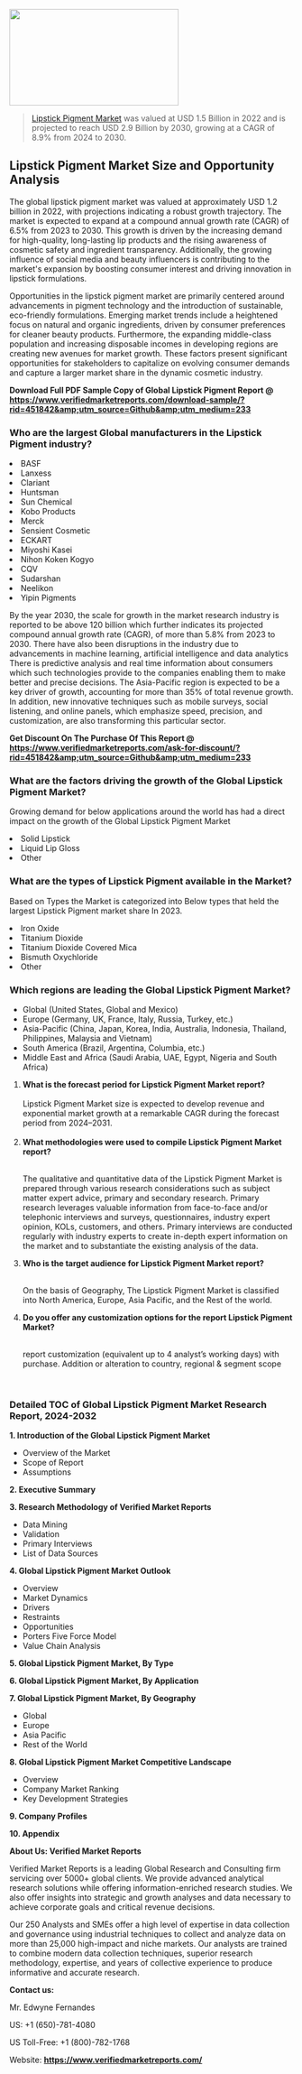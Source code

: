 <img src="https://ffe5etoiles.com/wp-content/uploads/2024/12/MST1-300x171.png" alt="" width="300" height="171" class="alignnone size-medium wp-image-20088" /><blockquote><p><p><a href="https://www.verifiedmarketreports.com/download-sample/?rid=451842&utm_source=Github&utm_medium=233" target="_blank">Lipstick Pigment Market</a> was valued at USD 1.5 Billion in 2022 and is projected to reach USD 2.9 Billion by 2030, growing at a CAGR of 8.9% from 2024 to 2030.</p></blockquote><p><h2>Lipstick Pigment Market Size and Opportunity Analysis</h2><p>The global lipstick pigment market was valued at approximately USD 1.2 billion in 2022, with projections indicating a robust growth trajectory. The market is expected to expand at a compound annual growth rate (CAGR) of 6.5% from 2023 to 2030. This growth is driven by the increasing demand for high-quality, long-lasting lip products and the rising awareness of cosmetic safety and ingredient transparency. Additionally, the growing influence of social media and beauty influencers is contributing to the market's expansion by boosting consumer interest and driving innovation in lipstick formulations.</p><p>Opportunities in the lipstick pigment market are primarily centered around advancements in pigment technology and the introduction of sustainable, eco-friendly formulations. Emerging market trends include a heightened focus on natural and organic ingredients, driven by consumer preferences for cleaner beauty products. Furthermore, the expanding middle-class population and increasing disposable incomes in developing regions are creating new avenues for market growth. These factors present significant opportunities for stakeholders to capitalize on evolving consumer demands and capture a larger market share in the dynamic cosmetic industry.</p></p><p class=""><strong>Download Full PDF Sample Copy of Global Lipstick Pigment Report @ <a href="https://www.verifiedmarketreports.com/download-sample/?rid=451842&amp;utm_source=Github&amp;utm_medium=233" target="_blank">https://www.verifiedmarketreports.com/download-sample/?rid=451842&amp;utm_source=Github&amp;utm_medium=233</a></strong></p><h3 id="" class="">Who are the largest Global manufacturers in the Lipstick Pigment industry?</h3><p><li>BASF</li><li> Lanxess</li><li> Clariant</li><li> Huntsman</li><li> Sun Chemical</li><li> Kobo Products</li><li> Merck</li><li> Sensient Cosmetic</li><li> ECKART</li><li> Miyoshi Kasei</li><li> Nihon Koken Kogyo</li><li> CQV</li><li> Sudarshan</li><li> Neelikon</li><li> Yipin Pigments</li></p><div class=""><div class="" dir="" data-message-author-role="" data-message-id="" data-message-model-slug=""><div class=""><div class=""><div class=""><div class="" dir="" data-message-author-role="" data-message-id="" data-message-model-slug=""><div class=""><div class=""><p>By the year 2030, the scale for growth in the market research industry is reported to be above 120 billion which further indicates its projected compound annual growth rate (CAGR), of more than 5.8% from 2023 to 2030. There have also been disruptions in the industry due to advancements in machine learning, artificial intelligence and data analytics There is predictive analysis and real time information about consumers which such technologies provide to the companies enabling them to make better and precise decisions. The Asia-Pacific region is expected to be a key driver of growth, accounting for more than 35% of total revenue growth. In addition, new innovative techniques such as mobile surveys, social listening, and online panels, which emphasize speed, precision, and customization, are also transforming this particular sector.</p><p><strong>Get Discount On The Purchase Of This Report @&nbsp; <a href="https://www.verifiedmarketreports.com/ask-for-discount/?rid=451842&amp;utm_source=Github&amp;utm_medium=233" target="_blank">https://www.verifiedmarketreports.com/ask-for-discount/?rid=451842&amp;utm_source=Github&amp;utm_medium=233</a></strong></p></div></div></div></div></div></div></div></div><h3 id="" class="">What are the factors driving the growth of the Global Lipstick Pigment Market?</h3><p id="" class="">Growing demand for below applications around the world has had a direct impact on the growth of the Global Lipstick Pigment Market</p><p id="" class=""><li>Solid Lipstick</li><li> Liquid Lip Gloss</li><li> Other</li></p><h3 id="" class="">What are the types of Lipstick Pigment available in the Market?</h3><p id="" class="">Based on Types the Market is categorized into Below types that held the largest Lipstick Pigment market share In 2023.</p><p id="" class=""><li>Iron Oxide</li><li> Titanium Dioxide</li><li> Titanium Dioxide Covered Mica</li><li> Bismuth Oxychloride</li><li> Other</li></p><h3 id="" class="">Which regions are leading the Global Lipstick Pigment Market?</h3><ul><li>Global (United States, Global and Mexico)</li><li>Europe (Germany, UK, France, Italy, Russia, Turkey, etc.)</li><li>Asia-Pacific (China, Japan, Korea, India, Australia, Indonesia, Thailand, Philippines, Malaysia and Vietnam)</li><li>South America (Brazil, Argentina, Columbia, etc.)</li><li>Middle East and Africa (Saudi Arabia, UAE, Egypt, Nigeria and South Africa)</li></ul><p><ol><li><strong>What is the forecast period for Lipstick Pigment Market report?<br /></strong><br /><span data-sheets-root="1" data-sheets-value="{&quot;1&quot;:2,&quot;2&quot;:&quot;XXXX size is expected to develop revenue and exponential market growth at a remarkable CAGR during the forecast period from 2024&ndash;2030.&quot;}" data-sheets-userformat="{&quot;2&quot;:12674,&quot;4&quot;:{&quot;1&quot;:2,&quot;2&quot;:16776960},&quot;10&quot;:2,&quot;11&quot;:0,&quot;15&quot;:&quot;Arial&quot;,&quot;16&quot;:12}">Lipstick Pigment Market size is expected to develop revenue and exponential market growth at a remarkable CAGR during the forecast period from 2024&ndash;2031.</span><br /><br /></li><li><strong>What methodologies were used to compile Lipstick Pigment Market report?<br /><br /></strong><p>The qualitative and quantitative data of the&nbsp;Lipstick Pigment Market is prepared through various research considerations such as subject matter expert advice, primary and secondary research. Primary research leverages valuable information from face-to-face and/or telephonic interviews and surveys, questionnaires, industry expert opinion, KOLs, customers, and others. Primary interviews are conducted regularly with industry experts to create in-depth expert information on the market and to substantiate the existing analysis of the data.&nbsp;</p></li><li><strong>Who is the target audience for Lipstick Pigment Market report?<br /><br /></strong><p>On the basis of Geography, The&nbsp;Lipstick Pigment Market is classified into North America, Europe, Asia Pacific, and the Rest of the world.</p></li><li><strong>Do you offer any customization options for the report Lipstick Pigment Market?<br /><br /></strong><p>report customization (equivalent up to 4 analyst&rsquo;s working days) with purchase. Addition or alteration to country, regional &amp; segment scope</p><p>&nbsp;</p></li></ol></p><h3 id="" class="">Detailed TOC of Global Lipstick Pigment Market Research Report, 2024-2032</h3><p id="" class=""><strong>1. Introduction of the Global Lipstick Pigment Market</strong></p><ul><li>Overview of the Market</li><li>Scope of Report</li><li>Assumptions</li></ul><p id="" class=""><strong>2. Executive Summary</strong></p><p id="" class=""><strong>3. Research Methodology of&nbsp;Verified Market Reports</strong></p><ul><li>Data Mining</li><li>Validation</li><li>Primary Interviews</li><li>List of Data Sources</li></ul><p id="" class=""><strong>4. Global Lipstick Pigment Market Outlook</strong></p><ul><li>Overview</li><li>Market Dynamics</li><li>Drivers</li><li>Restraints</li><li>Opportunities</li><li>Porters Five Force Model</li><li>Value Chain Analysis</li></ul><p id="" class=""><strong>5. Global Lipstick Pigment Market, By&nbsp;Type</strong></p><p id="" class=""><strong>6. Global Lipstick Pigment Market, By Application</strong></p><p id="" class=""><strong>7. Global Lipstick Pigment Market, By Geography</strong></p><ul><li>Global</li><li>Europe</li><li>Asia Pacific</li><li>Rest of the World</li></ul><p id="" class=""><strong>8. Global Lipstick Pigment Market Competitive Landscape</strong></p><ul><li>Overview</li><li>Company Market Ranking</li><li>Key Development Strategies</li></ul><p id="" class=""><strong>9. Company Profiles</strong></p><p id="" class=""><strong>10. Appendix</strong></p><p id="" class=""><strong>About Us: Verified Market Reports</strong></p><p id="" class="">Verified Market Reports is a leading Global Research and Consulting firm servicing over 5000+ global clients. We provide advanced analytical research solutions while offering information-enriched research studies. We also offer insights into strategic and growth analyses and data necessary to achieve corporate goals and critical revenue decisions.</p><p id="" class="">Our 250 Analysts and SMEs offer a high level of expertise in data collection and governance using industrial techniques to collect and analyze data on more than 25,000 high-impact and niche markets. Our analysts are trained to combine modern data collection techniques, superior research methodology, expertise, and years of collective experience to produce informative and accurate research.</p><p id="" class=""><strong>Contact us:</strong></p><p id="" class="">Mr. Edwyne Fernandes</p><p id="" class="">US: +1 (650)-781-4080</p><p id="" class="">US Toll-Free: +1 (800)-782-1768</p><p id="" class="">Website: <a target="" data-test-app-aware-link=""><strong>https://www.verifiedmarketreports.com/</strong></a></p>
